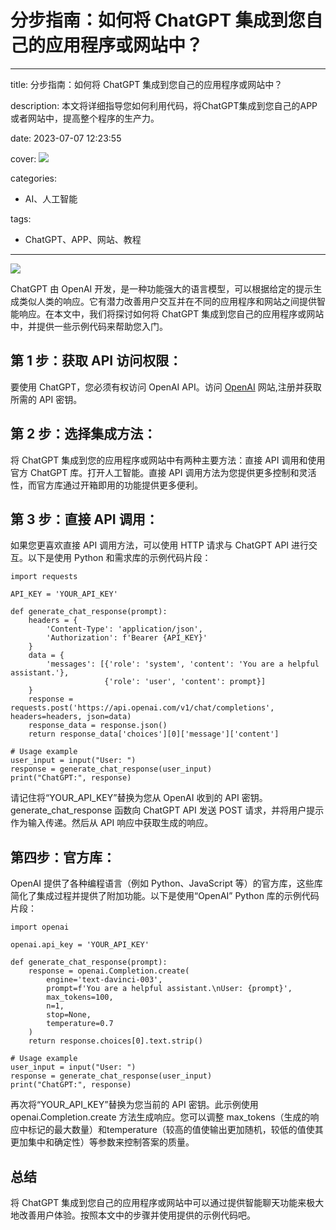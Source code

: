 # 分步指南：如何将 ChatGPT 集成到您自己的应用程序或网站中？
---
title: 分步指南：如何将 ChatGPT 集成到您自己的应用程序或网站中？

description: 本文将详细指导您如何利用代码，将ChatGPT集成到您自己的APP或者网站中，提高整个程序的生产力。

date: 2023-07-07 12:23:55

cover: 
![](https://files.mdnice.com/user/45886/331c32c0-9365-409a-aecf-adb4e5742cc0.png)

categories:
  - AI、人工智能

tags:
  - ChatGPT、APP、网站、教程
---

![](https://files.mdnice.com/user/45886/946d8ff0-8f9f-4d26-b2b7-26b5b6fa03f0.png)

ChatGPT 由 OpenAI 开发，是一种功能强大的语言模型，可以根据给定的提示生成类似人类的响应。它有潜力改善用户交互并在不同的应用程序和网站之间提供智能响应。在本文中，我们将探讨如何将 ChatGPT 集成到您自己的应用程序或网站中，并提供一些示例代码来帮助您入门。

## 第 1 步：获取 API 访问权限：

要使用 ChatGPT，您必须有权访问 OpenAI API。访问 [OpenAI](https://openai.com) 网站,注册并获取所需的 API 密钥。

## 第 2 步：选择集成方法：

将 ChatGPT 集成到您的应用程序或网站中有两种主要方法：直接 API 调用和使用官方 ChatGPT 库。打开人工智能。直接 API 调用方法为您提供更多控制和灵活性，而官方库通过开箱即用的功能提供更多便利。

## 第 3 步：直接 API 调用：

如果您更喜欢直接 API 调用方法，可以使用 HTTP 请求与 ChatGPT API 进行交互。以下是使用 Python 和需求库的示例代码片段：
```
import requests

API_KEY = 'YOUR_API_KEY'

def generate_chat_response(prompt):
    headers = {
        'Content-Type': 'application/json',
        'Authorization': f'Bearer {API_KEY}'
    }
    data = {
        'messages': [{'role': 'system', 'content': 'You are a helpful assistant.'},
                     {'role': 'user', 'content': prompt}]
    }
    response = requests.post('https://api.openai.com/v1/chat/completions', headers=headers, json=data)
    response_data = response.json()
    return response_data['choices'][0]['message']['content']

# Usage example
user_input = input("User: ")
response = generate_chat_response(user_input)
print("ChatGPT:", response)
```
请记住将“YOUR_API_KEY”替换为您从 OpenAI 收到的 API 密钥。 generate_chat_response 函数向 ChatGPT API 发送 POST 请求，并将用户提示作为输入传递。然后从 API 响应中获取生成的响应。

## 第四步：官方库：

OpenAI 提供了各种编程语言（例如 Python、JavaScript 等）的官方库，这些库简化了集成过程并提供了附加功能。以下是使用“OpenAI” Python 库的示例代码片段：

```
import openai

openai.api_key = 'YOUR_API_KEY'

def generate_chat_response(prompt):
    response = openai.Completion.create(
        engine='text-davinci-003',
        prompt=f'You are a helpful assistant.\nUser: {prompt}',
        max_tokens=100,
        n=1,
        stop=None,
        temperature=0.7
    )
    return response.choices[0].text.strip()

# Usage example
user_input = input("User: ")
response = generate_chat_response(user_input)
print("ChatGPT:", response)
```
再次将“YOUR_API_KEY”替换为您当前的 API 密钥。此示例使用 openai.Completion.create 方法生成响应。您可以调整 max_tokens（生成的响应中标记的最大数量）和temperature（较高的值使输出更加随机，较低的值使其更加集中和确定性）等参数来控制答案的质量。

## 总结

将 ChatGPT 集成到您自己的应用程序或网站中可以通过提供智能聊天功能来极大地改善用户体验。按照本文中的步骤并使用提供的示例代码吧。